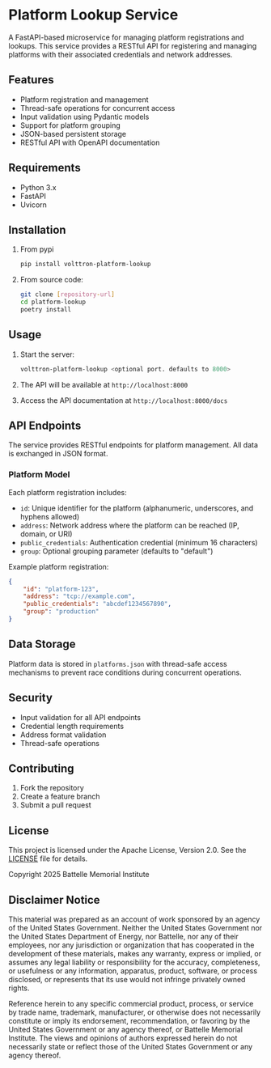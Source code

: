 # Platform Lookup Service

A FastAPI-based microservice for managing platform registrations and lookups. This service provides a RESTful API for registering and managing platforms with their associated credentials and network addresses.

## Features

- Platform registration and management
- Thread-safe operations for concurrent access
- Input validation using Pydantic models
- Support for platform grouping
- JSON-based persistent storage
- RESTful API with OpenAPI documentation

## Requirements

- Python 3.x
- FastAPI
- Uvicorn

## Installation

1. From pypi
  
   ```bash
   pip install volttron-platform-lookup
   ```

1. From source code:

   ```bash
   git clone [repository-url]
   cd platform-lookup
   poetry install
   ```


## Usage

1. Start the server:

   ```bash
   volttron-platform-lookup <optional port. defaults to 8000>
   ```

2. The API will be available at `http://localhost:8000`
3. Access the API documentation at `http://localhost:8000/docs`

## API Endpoints

The service provides RESTful endpoints for platform management. All data is exchanged in JSON format.

### Platform Model

Each platform registration includes:

- `id`: Unique identifier for the platform (alphanumeric, underscores, and hyphens allowed)
- `address`: Network address where the platform can be reached (IP, domain, or URI)
- `public_credentials`: Authentication credential (minimum 16 characters)
- `group`: Optional grouping parameter (defaults to "default")

Example platform registration:

```json
{
    "id": "platform-123",
    "address": "tcp://example.com",
    "public_credentials": "abcdef1234567890",
    "group": "production"
}
```

## Data Storage

Platform data is stored in `platforms.json` with thread-safe access mechanisms to prevent race conditions during concurrent operations.

## Security

- Input validation for all API endpoints
- Credential length requirements
- Address format validation
- Thread-safe operations

## Contributing

1. Fork the repository
2. Create a feature branch
3. Submit a pull request

## License

This project is licensed under the Apache License, Version 2.0. See the [LICENSE](LICENSE) file for details.

Copyright 2025 Battelle Memorial Institute

## Disclaimer Notice

This material was prepared as an account of work sponsored by an agency of the
United States Government.  Neither the United States Government nor the United
States Department of Energy, nor Battelle, nor any of their employees, nor any
jurisdiction or organization that has cooperated in the development of these
materials, makes any warranty, express or implied, or assumes any legal
liability or responsibility for the accuracy, completeness, or usefulness or any
information, apparatus, product, software, or process disclosed, or represents
that its use would not infringe privately owned rights.

Reference herein to any specific commercial product, process, or service by
trade name, trademark, manufacturer, or otherwise does not necessarily
constitute or imply its endorsement, recommendation, or favoring by the United
States Government or any agency thereof, or Battelle Memorial Institute. The
views and opinions of authors expressed herein do not necessarily state or
reflect those of the United States Government or any agency thereof.
